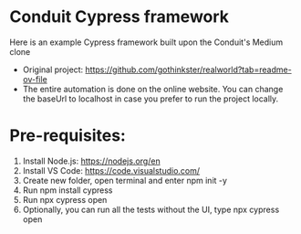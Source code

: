 # Conduit Cypress framework
Here is an example Cypress framework built upon the Conduit's Medium clone
* Original project: https://github.com/gothinkster/realworld?tab=readme-ov-file
* The entire automation is done on the online website. You can change the baseUrl to localhost in case you prefer to run the project locally.

# Pre-requisites:
1. Install Node.js: https://nodejs.org/en
2. Install VS Code: https://code.visualstudio.com/
3. Create new folder, open terminal and enter npm init -y
4. Run npm install cypress
5. Run npx cypress open
6. Optionally, you can run all the tests without the UI, type npx cypress open
